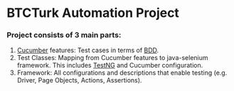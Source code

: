 # BTCTurk Automation Project

### Project consists of 3 main parts:

1. [Cucumber](https://cucumber.io/ "What is Cucumber?") features: Test cases in terms of [BDD](http://toolsqa.com/cucumber/behavior-driven-development/ "What is BDD?").
2. Test Classes: Mapping from Cucumber features to java-selenium framework. This includes [TestNG](http://testng.org/doc/ "What is TestNG?") and Cucumber configuration.
3. Framework: All configurations and descriptions that enable testing (e.g. Driver, Page Objects, Actions, Assertions).


